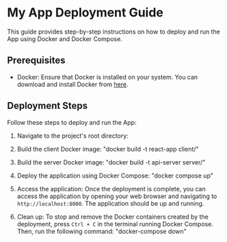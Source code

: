 # My App Deployment Guide

This guide provides step-by-step instructions on how to deploy and run the App using Docker and Docker Compose.

## Prerequisites

- Docker: Ensure that Docker is installed on your system. You can download and install Docker from [here](https://www.docker.com/get-started).

## Deployment Steps

Follow these steps to deploy and run the App:

1. Navigate to the project's root directory: 
2. Build the client Docker image: "docker build -t react-app client/" 

3. Build the server Docker image: "docker build -t api-server server/"

4. Deploy the application using Docker Compose: "docker compose up"

5. Access the application:
Once the deployment is complete, you can access the application by opening your web browser and navigating to `http://localhost:8000`. The application should be up and running.

6. Clean up:
To stop and remove the Docker containers created by the deployment, press `Ctrl + C` in the terminal running Docker Compose. Then, run the following command: "docker-compose down"
